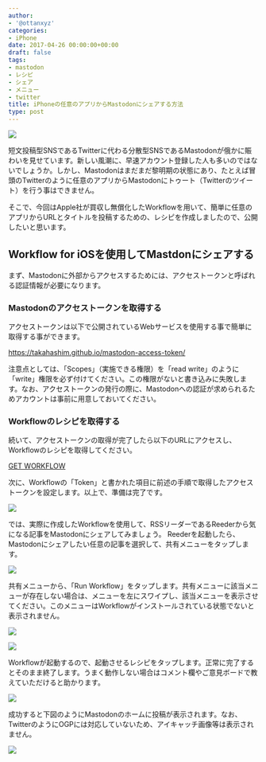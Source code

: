 ```yaml
---
author:
- '@ottanxyz'
categories:
- iPhone
date: 2017-04-26 00:00:00+00:00
draft: false
tags:
- mastodon
- レシピ
- シェア
- メニュー
- twitter
title: iPhoneの任意のアプリからMastodonにシェアする方法
type: post
---
```


![](170426-59004f17ee1e9.jpg)

短文投稿型SNSであるTwitterに代わる分散型SNSであるMastodonが俄かに賑わいを見せています。新しい風潮に、早速アカウント登録した人も多いのではないでしょうか。しかし、Mastodonはまだまだ黎明期の状態にあり、たとえば冒頭のTwitterのように任意のアプリからMastodonにトゥート（Twitterのツイート）を行う事はできません。

そこで、今回はApple社が買収し無償化したWorkflowを用いて、簡単に任意のアプリからURLとタイトルを投稿するための、レシピを作成しましたので、公開したいと思います。

## Workflow for iOSを使用してMastdonにシェアする

まず、Mastodonに外部からアクセスするためには、アクセストークンと呼ばれる認証情報が必要になります。

### Mastodonのアクセストークンを取得する

アクセストークンは以下で公開されているWebサービスを使用する事で簡単に取得する事ができます。

<https://takahashim.github.io/mastodon-access-token/>

注意点としては、「Scopes」（実施できる権限）を「read write」のように「write」権限を必ず付けてください。この権限がないと書き込みに失敗します。なお、アクセストークンの発行の際に、Mastodonへの認証が求められるためアカウントは事前に用意しておいてください。

### Workflowのレシピを取得する

続いて、アクセストークンの取得が完了したら以下のURLにアクセスし、Workflowのレシピを取得してください。

[GET WORKFLOW](https://workflow.is/workflows/508757092fd44397a95232f097bfe40b)

次に、Workflowの「Token」と書かれた項目に前述の手順で取得したアクセストークンを設定します。以上で、準備は完了です。

![](170426-59004f95a7769.png)

では、実際に作成したWorkflowを使用して、RSSリーダーであるReederから気になる記事をMastodonにシェアしてみましょう。
Reederを起動したら、Mastodonにシェアしたい任意の記事を選択して、共有メニューをタップします。

![](170426-59004fa6d6644.png)

共有メニューから、「Run Workflow」をタップします。共有メニューに該当メニューが存在しない場合は、メニューを左にスワイプし、該当メニューを表示させてください。このメニューはWorkflowがインストールされている状態でないと表示されません。

![](170426-59004fbfd501b.png)

![](170426-59004fc6e17a7.png)

Workflowが起動するので、起動させるレシピをタップします。正常に完了するとそのまま終了します。うまく動作しない場合はコメント欄やご意見ボードで教えていただけると助かります。

![](170426-59004fdf27848.png)

成功すると下図のようにMastodonのホームに投稿が表示されます。なお、TwitterのようにOGPには対応していないため、アイキャッチ画像等は表示されません。

![](170426-59005000c8c1d.png)